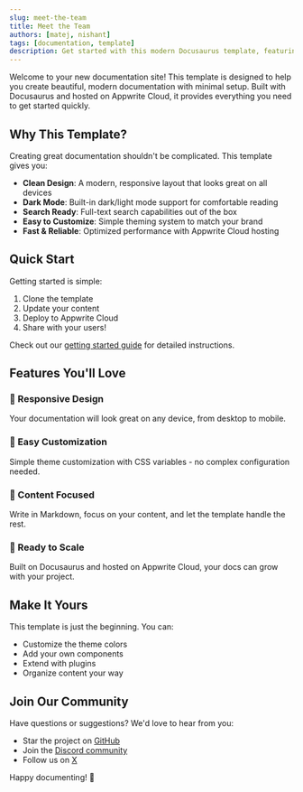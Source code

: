 ```yaml
---
slug: meet-the-team
title: Meet the Team
authors: [matej, nishant]
tags: [documentation, template]
description: Get started with this modern Docusaurus template, featuring a clean design and powerful documentation features. Perfect for your next project!
---
```


Welcome to your new documentation site! This template is designed to help you create beautiful, modern documentation with minimal setup. Built with Docusaurus and hosted on Appwrite Cloud, it provides everything you need to get started quickly.

<!-- truncate -->

## Why This Template?

Creating great documentation shouldn't be complicated. This template gives you:

- **Clean Design**: A modern, responsive layout that looks great on all devices
- **Dark Mode**: Built-in dark/light mode support for comfortable reading
- **Search Ready**: Full-text search capabilities out of the box
- **Easy to Customize**: Simple theming system to match your brand
- **Fast & Reliable**: Optimized performance with Appwrite Cloud hosting

## Quick Start

Getting started is simple:

1. Clone the template
2. Update your content
3. Deploy to Appwrite Cloud
4. Share with your users!

Check out our [getting started guide](/docs/intro) for detailed instructions.

## Features You'll Love

### 📱 Responsive Design
Your documentation will look great on any device, from desktop to mobile.

### 🎨 Easy Customization
Simple theme customization with CSS variables - no complex configuration needed.

### 📖 Content Focused
Write in Markdown, focus on your content, and let the template handle the rest.

### 🚀 Ready to Scale
Built on Docusaurus and hosted on Appwrite Cloud, your docs can grow with your project.

## Make It Yours

This template is just the beginning. You can:

- Customize the theme colors
- Add your own components
- Extend with plugins
- Organize content your way

## Join Our Community

Have questions or suggestions? We'd love to hear from you:

- Star the project on [GitHub](https://github.com/appwrite/appwrite)
- Join the [Discord community](https://discord.gg/appwrite)
- Follow us on [X](https://x.com/appwrite)

Happy documenting! 🚀 
